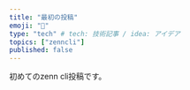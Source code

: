 ```yaml
---
title: "最初の投稿"
emoji: "🦊"
type: "tech" # tech: 技術記事 / idea: アイデア
topics: ["zenncli"]
published: false
---
```

初めてのzenn cli投稿です。